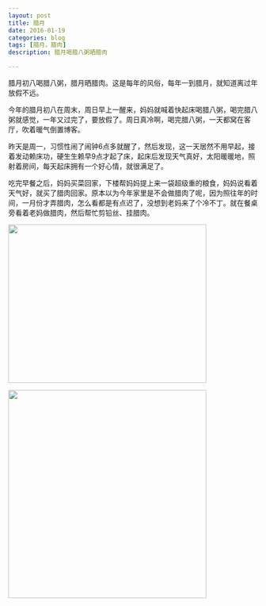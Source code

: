 ```yaml
---
layout: post
title: 腊月
date: 2016-01-19
categories: blog
tags: [腊月，腊肉]
description: 腊月喝腊八粥晒腊肉

---
```


  腊月初八喝腊八粥，腊月晒腊肉。这是每年的风俗，每年一到腊月，就知道离过年放假不远。
  
  今年的腊月初八在周末，周日早上一醒来，妈妈就喊着快起床喝腊八粥，喝完腊八粥就感觉，一年又过完了，要放假了。周日真冷啊，喝完腊八粥，一天都窝在客厅，吹着暖气倒置博客。
  
  昨天是周一，习惯性闹了闹钟6点多就醒了，然后发现，这一天居然不用早起，接着发动赖床功，硬生生赖早9点才起了床，起床后发现天气真好，太阳暖暖地，照射着房间，每天起床拥有一个好心情，就很满足了。
  
  吃完早餐之后，妈妈买菜回家，下楼帮妈妈提上来一袋超级重的粮食，妈妈说看着天气好，就买了腊肉回家。原本以为今年家里是不会做腊肉了呢，因为照往年的时间，一月份才弄腊肉，怎么看都是有点迟了，没想到老妈来了个冷不丁。就在餐桌旁看着老妈做腊肉，然后帮忙剪铅丝、挂腊肉。
  

<p>
<img src="http://7xq750.com1.z0.glb.clouddn.com/IMG_5103.JPG" height="320" width="400" align="center">

<img src="http://7xq750.com1.z0.glb.clouddn.com/IMG_5102.JPG" height="420" width="400" align="center"></p>
